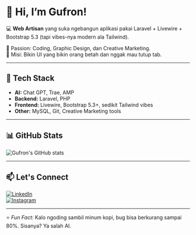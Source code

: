 # 👋 Hi, I’m Gufron!

💻 **Web Artisan** yang suka ngebangun aplikasi pakai Laravel + Livewire + Bootstrap 5.3 (tapi vibes-nya modern ala Tailwind).

🎨 Passion: Coding, Graphic Design, dan Creative Marketing.  
🚀 Misi: Bikin UI yang bikin orang betah dan nggak mau tutup tab.

---

## 🌟 Tech Stack
- **AI:** Chat GPT, Trae, AMP
- **Backend:** Laravel, PHP
- **Frontend:** Livewire, Bootstrap 5.3+, sedikit Tailwind vibes
- **Other:** MySQL, Git, Creative Marketing tools

---

## 📊 GitHub Stats
![Gufron's GitHub stats](https://github-readme-stats.vercel.app/api?username=Gufron14&show_icons=true&theme=tokyonight)

---

## 📫 Let's Connect
[![LinkedIn](https://img.shields.io/badge/LinkedIn-Connect-blue)](https://linkedin.com/in/USERNAME)  
[![Instagram](https://img.shields.io/badge/Instagram-Follow-pink)](https://instagram.com/USERNAME)

---
⭐ *Fun Fact:* Kalo ngoding sambil minum kopi, bug bisa berkurang sampai 80%. Sisanya? Ya salah AI.
